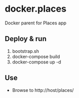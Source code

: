 # docker.places
Docker parent for Places app

## Deploy & run

1. bootstrap.sh
1. docker-compose build
1. docker-compose up -d

## Use
*  Browse to http://host/places/